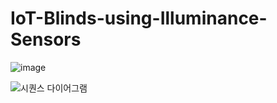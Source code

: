 # IoT-Blinds-using-Illuminance-Sensors

![image](https://user-images.githubusercontent.com/65770658/179042804-9e3b43df-de47-468a-9276-71b2c56b1b09.png)

![시퀀스 다이어그램](https://user-images.githubusercontent.com/65770658/179042951-820ed95b-9eb1-4b80-8849-390d21df7b2e.png)
